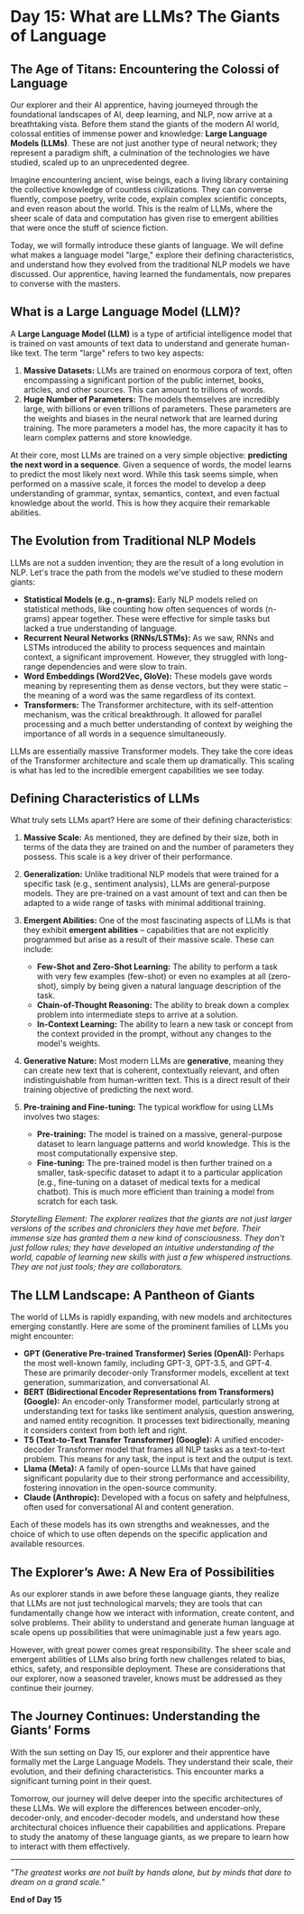 
# Day 15: What are LLMs? The Giants of Language

## The Age of Titans: Encountering the Colossi of Language

Our explorer and their AI apprentice, having journeyed through the foundational landscapes of AI, deep learning, and NLP, now arrive at a breathtaking vista. Before them stand the giants of the modern AI world, colossal entities of immense power and knowledge: **Large Language Models (LLMs)**. These are not just another type of neural network; they represent a paradigm shift, a culmination of the technologies we have studied, scaled up to an unprecedented degree.

Imagine encountering ancient, wise beings, each a living library containing the collective knowledge of countless civilizations. They can converse fluently, compose poetry, write code, explain complex scientific concepts, and even reason about the world. This is the realm of LLMs, where the sheer scale of data and computation has given rise to emergent abilities that were once the stuff of science fiction.

Today, we will formally introduce these giants of language. We will define what makes a language model "large," explore their defining characteristics, and understand how they evolved from the traditional NLP models we have discussed. Our apprentice, having learned the fundamentals, now prepares to converse with the masters.

## What is a Large Language Model (LLM)?

A **Large Language Model (LLM)** is a type of artificial intelligence model that is trained on vast amounts of text data to understand and generate human-like text. The term "large" refers to two key aspects:

1.  **Massive Datasets:** LLMs are trained on enormous corpora of text, often encompassing a significant portion of the public internet, books, articles, and other sources. This can amount to trillions of words.
2.  **Huge Number of Parameters:** The models themselves are incredibly large, with billions or even trillions of parameters. These parameters are the weights and biases in the neural network that are learned during training. The more parameters a model has, the more capacity it has to learn complex patterns and store knowledge.

At their core, most LLMs are trained on a very simple objective: **predicting the next word in a sequence**. Given a sequence of words, the model learns to predict the most likely next word. While this task seems simple, when performed on a massive scale, it forces the model to develop a deep understanding of grammar, syntax, semantics, context, and even factual knowledge about the world. This is how they acquire their remarkable abilities.

## The Evolution from Traditional NLP Models

LLMs are not a sudden invention; they are the result of a long evolution in NLP. Let's trace the path from the models we've studied to these modern giants:

*   **Statistical Models (e.g., n-grams):** Early NLP models relied on statistical methods, like counting how often sequences of words (n-grams) appear together. These were effective for simple tasks but lacked a true understanding of language.
*   **Recurrent Neural Networks (RNNs/LSTMs):** As we saw, RNNs and LSTMs introduced the ability to process sequences and maintain context, a significant improvement. However, they struggled with long-range dependencies and were slow to train.
*   **Word Embeddings (Word2Vec, GloVe):** These models gave words meaning by representing them as dense vectors, but they were static – the meaning of a word was the same regardless of its context.
*   **Transformers:** The Transformer architecture, with its self-attention mechanism, was the critical breakthrough. It allowed for parallel processing and a much better understanding of context by weighing the importance of all words in a sequence simultaneously.

LLMs are essentially massive Transformer models. They take the core ideas of the Transformer architecture and scale them up dramatically. This scaling is what has led to the incredible emergent capabilities we see today.

## Defining Characteristics of LLMs

What truly sets LLMs apart? Here are some of their defining characteristics:

1.  **Massive Scale:** As mentioned, they are defined by their size, both in terms of the data they are trained on and the number of parameters they possess. This scale is a key driver of their performance.

2.  **Generalization:** Unlike traditional NLP models that were trained for a specific task (e.g., sentiment analysis), LLMs are general-purpose models. They are pre-trained on a vast amount of text and can then be adapted to a wide range of tasks with minimal additional training.

3.  **Emergent Abilities:** One of the most fascinating aspects of LLMs is that they exhibit **emergent abilities** – capabilities that are not explicitly programmed but arise as a result of their massive scale. These can include:
    *   **Few-Shot and Zero-Shot Learning:** The ability to perform a task with very few examples (few-shot) or even no examples at all (zero-shot), simply by being given a natural language description of the task.
    *   **Chain-of-Thought Reasoning:** The ability to break down a complex problem into intermediate steps to arrive at a solution.
    *   **In-Context Learning:** The ability to learn a new task or concept from the context provided in the prompt, without any changes to the model's weights.

4.  **Generative Nature:** Most modern LLMs are **generative**, meaning they can create new text that is coherent, contextually relevant, and often indistinguishable from human-written text. This is a direct result of their training objective of predicting the next word.

5.  **Pre-training and Fine-tuning:** The typical workflow for using LLMs involves two stages:
    *   **Pre-training:** The model is trained on a massive, general-purpose dataset to learn language patterns and world knowledge. This is the most computationally expensive step.
    *   **Fine-tuning:** The pre-trained model is then further trained on a smaller, task-specific dataset to adapt it to a particular application (e.g., fine-tuning on a dataset of medical texts for a medical chatbot). This is much more efficient than training a model from scratch for each task.

*Storytelling Element: The explorer realizes that the giants are not just larger versions of the scribes and chroniclers they have met before. Their immense size has granted them a new kind of consciousness. They don't just follow rules; they have developed an intuitive understanding of the world, capable of learning new skills with just a few whispered instructions. They are not just tools; they are collaborators.*



## The LLM Landscape: A Pantheon of Giants

The world of LLMs is rapidly expanding, with new models and architectures emerging constantly. Here are some of the prominent families of LLMs you might encounter:

*   **GPT (Generative Pre-trained Transformer) Series (OpenAI):** Perhaps the most well-known family, including GPT-3, GPT-3.5, and GPT-4. These are primarily decoder-only Transformer models, excellent at text generation, summarization, and conversational AI.
*   **BERT (Bidirectional Encoder Representations from Transformers) (Google):** An encoder-only Transformer model, particularly strong at understanding text for tasks like sentiment analysis, question answering, and named entity recognition. It processes text bidirectionally, meaning it considers context from both left and right.
*   **T5 (Text-to-Text Transfer Transformer) (Google):** A unified encoder-decoder Transformer model that frames all NLP tasks as a text-to-text problem. This means for any task, the input is text and the output is text.
*   **Llama (Meta):** A family of open-source LLMs that have gained significant popularity due to their strong performance and accessibility, fostering innovation in the open-source community.
*   **Claude (Anthropic):** Developed with a focus on safety and helpfulness, often used for conversational AI and content generation.

Each of these models has its own strengths and weaknesses, and the choice of which to use often depends on the specific application and available resources.

## The Explorer’s Awe: A New Era of Possibilities

As our explorer stands in awe before these language giants, they realize that LLMs are not just technological marvels; they are tools that can fundamentally change how we interact with information, create content, and solve problems. Their ability to understand and generate human language at scale opens up possibilities that were unimaginable just a few years ago.

However, with great power comes great responsibility. The sheer scale and emergent abilities of LLMs also bring forth new challenges related to bias, ethics, safety, and responsible deployment. These are considerations that our explorer, now a seasoned traveler, knows must be addressed as they continue their journey.

## The Journey Continues: Understanding the Giants’ Forms

With the sun setting on Day 15, our explorer and their apprentice have formally met the Large Language Models. They understand their scale, their evolution, and their defining characteristics. This encounter marks a significant turning point in their quest.

Tomorrow, our journey will delve deeper into the specific architectures of these LLMs. We will explore the differences between encoder-only, decoder-only, and encoder-decoder models, and understand how these architectural choices influence their capabilities and applications. Prepare to study the anatomy of these language giants, as we prepare to learn how to interact with them effectively.

---

*"The greatest works are not built by hands alone, but by minds that dare to dream on a grand scale."*

**End of Day 15**

